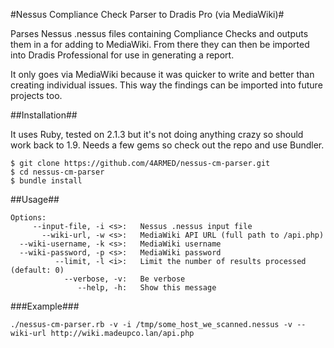 #Nessus Compliance Check Parser to Dradis Pro (via MediaWiki)#

Parses Nessus .nessus files containing Compliance Checks and outputs them in a for adding to MediaWiki. From there they can then be imported into Dradis Professional for use in generating a report.

It only goes via MediaWiki because it was quicker to write and better than creating individual issues. This way the findings can be imported into future projects too.

##Installation##

It uses Ruby, tested on 2.1.3 but it's not doing anything crazy so should work back to 1.9. Needs a few gems so check out the repo and use Bundler.

```
$ git clone https://github.com/4ARMED/nessus-cm-parser.git
$ cd nessus-cm-parser
$ bundle install
```

##Usage##
```
Options:
     --input-file, -i <s>:   Nessus .nessus input file
       --wiki-url, -w <s>:   MediaWiki API URL (full path to /api.php)
  --wiki-username, -k <s>:   MediaWiki username
  --wiki-password, -p <s>:   MediaWiki password
          --limit, -l <i>:   Limit the number of results processed (default: 0)
            --verbose, -v:   Be verbose
               --help, -h:   Show this message
```

###Example###

```
./nessus-cm-parser.rb -v -i /tmp/some_host_we_scanned.nessus -v --wiki-url http://wiki.madeupco.lan/api.php
```
